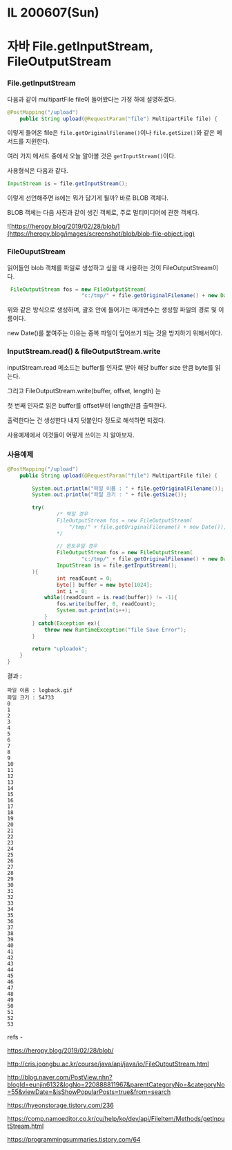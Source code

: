 # IL 200607(Sun)

# 자바 File.getInputStream, FileOutputStream

### File.getInputStream

 

다음과 같이 multipartFile file이 들어왔다는 가정 하에 설명하겠다.

 

```java
@PostMapping("/upload")
	public String upload(@RequestParam("file") MultipartFile file) {
```

 

이렇게 들어온 file은 `file.getOriginalFilename()`이나 `file.getSize()`와 같은 메서드를 지원한다. 

여러 가지 메서드 중에서 오늘 알아볼 것은 `getInputStream()`이다.  

사용형식은 다음과 같다.

 

```java
InputStream is = file.getInputStream();
```

 

이렇게 선언해주면 is에는 뭐가 담기게 될까? 바로 BLOB 객체다. 

BLOB 객체는 다음 사진과 같이 생긴 객체로, 주로 멀티미디어에 관한 객체다.

![https://heropy.blog/2019/02/28/blob/](https://heropy.blog/images/screenshot/blob/blob-file-object.jpg)

 

### FileOuputStream

읽어들인 blob 객체를 파일로 생성하고 싶을 때 사용하는 것이 FileOutputStream이다. 

 

```java
 FileOutputStream fos = new FileOutputStream(
                		"c:/tmp/" + file.getOriginalFilename() + new Date());
```

 

위와 같은 방식으로 생성하며, 괄호 안에 들어가는 매개변수는 생성할 파일의 경로 및 이름이다. 

new Date()를 붙여주는 이유는 중복 파일이 덮어쓰기 되는 것을 방지하기 위해서이다. 

 

### InputStream.read() & fileOutputStream.write

 

inputStream.read 메소드는 buffer를 인자로 받아 해당 buffer size 만큼 byte를 읽는다. 

그리고 FileOutputStream.write(buffer, offset, length) 는 

첫 번째 인자로 읽은 buffer를 offset부터 length만큼 출력한다. 

출력한다는 건 생성한다 내지 덧붙인다 정도로 해석하면 되겠다. 

사용예제에서 이것들이 어떻게 쓰이는 지 알아보자. 



### 사용예제 

 

```java
@PostMapping("/upload")
	public String upload(@RequestParam("file") MultipartFile file) {
		
		System.out.println("파일 이름 : " + file.getOriginalFilename());
		System.out.println("파일 크기 : " + file.getSize());
		
        try(
                /* 맥일 경우 
                FileOutputStream fos = new FileOutputStream(
        			"/tmp/" + file.getOriginalFilename() + new Date());
        		*/
        		
                // 윈도우일 경우
                FileOutputStream fos = new FileOutputStream(
                		"c:/tmp/" + file.getOriginalFilename() + new Date());
                InputStream is = file.getInputStream();
        ){
        	    int readCount = 0;
        	    byte[] buffer = new byte[1024];
        	    int i = 0;
            while((readCount = is.read(buffer)) != -1){
                fos.write(buffer, 0, readCount);
                System.out.println(i++);
            }
        } catch(Exception ex){
            throw new RuntimeException("file Save Error");
        }
		
		return "uploadok";
	}
}
```

 

결과 : 

```
파일 이름 : logback.gif
파일 크기 : 54733
0
1
2
3
4
5
6
7
8
9
10
11
12
13
14
15
16
17
18
19
20
21
22
23
24
25
26
27
28
29
30
31
32
33
34
35
36
37
38
39
40
41
42
43
44
45
46
47
48
49
50
51
52
53
```







refs -

 

https://heropy.blog/2019/02/28/blob/ 

http://cris.joongbu.ac.kr/course/java/api/java/io/FileOutputStream.html 

http://blog.naver.com/PostView.nhn?blogId=eunjin6132&logNo=220888811967&parentCategoryNo=&categoryNo=55&viewDate=&isShowPopularPosts=true&from=search 

https://hyeonstorage.tistory.com/236 

https://comp.namoeditor.co.kr/cu/help/ko/dev/api/FileItem/Methods/getInputStream.html 

https://programmingsummaries.tistory.com/64 



